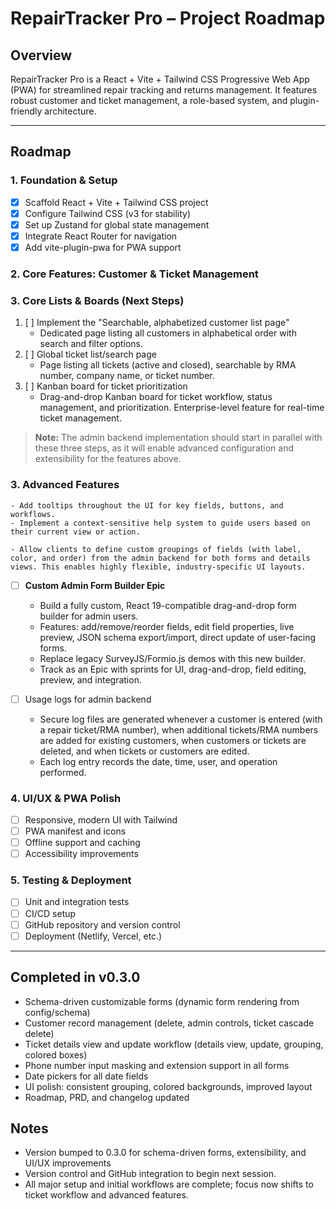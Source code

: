 # RepairTracker Pro – Project Roadmap

## Overview
RepairTracker Pro is a React + Vite + Tailwind CSS Progressive Web App (PWA) for streamlined repair tracking and returns management. It features robust customer and ticket management, a role-based system, and plugin-friendly architecture.

---

## Roadmap

### 1. Foundation & Setup
- [x] Scaffold React + Vite + Tailwind CSS project
- [x] Configure Tailwind CSS (v3 for stability)
- [x] Set up Zustand for global state management
- [x] Integrate React Router for navigation
- [x] Add vite-plugin-pwa for PWA support

### 2. Core Features: Customer & Ticket Management

### 3. Core Lists & Boards (Next Steps)
1. [ ] Implement the "Searchable, alphabetized customer list page"
    - Dedicated page listing all customers in alphabetical order with search and filter options.
2. [ ] Global ticket list/search page
    - Page listing all tickets (active and closed), searchable by RMA number, company name, or ticket number.
3. [ ] Kanban board for ticket prioritization
    - Drag-and-drop Kanban board for ticket workflow, status management, and prioritization. Enterprise-level feature for real-time ticket management.

> **Note:** The admin backend implementation should start in parallel with these three steps, as it will enable advanced configuration and extensibility for the features above.




### 3. Advanced Features

    - Add tooltips throughout the UI for key fields, buttons, and workflows.
    - Implement a context-sensitive help system to guide users based on their current view or action.

    - Allow clients to define custom groupings of fields (with label, color, and order) from the admin backend for both forms and details views. This enables highly flexible, industry-specific UI layouts.

- [ ] **Custom Admin Form Builder Epic**
    - Build a fully custom, React 19-compatible drag-and-drop form builder for admin users.
    - Features: add/remove/reorder fields, edit field properties, live preview, JSON schema export/import, direct update of user-facing forms.
    - Replace legacy SurveyJS/Formio.js demos with this new builder.
    - Track as an Epic with sprints for UI, drag-and-drop, field editing, preview, and integration.

- [ ] Usage logs for admin backend
    - Secure log files are generated whenever a customer is entered (with a repair ticket/RMA number), when additional tickets/RMA numbers are added for existing customers, when customers or tickets are deleted, and when tickets or customers are edited.
    - Each log entry records the date, time, user, and operation performed.

### 4. UI/UX & PWA Polish
- [ ] Responsive, modern UI with Tailwind
- [ ] PWA manifest and icons
- [ ] Offline support and caching
- [ ] Accessibility improvements

### 5. Testing & Deployment
- [ ] Unit and integration tests
- [ ] CI/CD setup
- [ ] GitHub repository and version control
- [ ] Deployment (Netlify, Vercel, etc.)

---



## Completed in v0.3.0
- Schema-driven customizable forms (dynamic form rendering from config/schema)
- Customer record management (delete, admin controls, ticket cascade delete)
- Ticket details view and update workflow (details view, update, grouping, colored boxes)
- Phone number input masking and extension support in all forms
- Date pickers for all date fields
- UI polish: consistent grouping, colored backgrounds, improved layout
- Roadmap, PRD, and changelog updated

## Notes
- Version bumped to 0.3.0 for schema-driven forms, extensibility, and UI/UX improvements
- Version control and GitHub integration to begin next session.
- All major setup and initial workflows are complete; focus now shifts to ticket workflow and advanced features.
